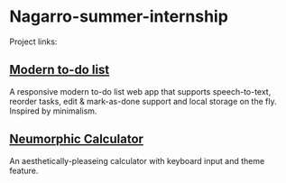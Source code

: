 # Nagarro-summer-internship

Project links:
## [Modern to-do list](https://corbe30.github.io/Nagarro-summer-internship/Assignment-4_Nagarro-todo-jQuery/)
A responsive modern to-do list web app that supports speech-to-text, reorder tasks, edit & mark-as-done support and local storage on the fly. Inspired by minimalism.

## [Neumorphic Calculator](https://corbe30.github.io/Nagarro-summer-internship/Project-2_calculator/)
An aesthetically-pleaseing calculator with keyboard input and theme feature.
